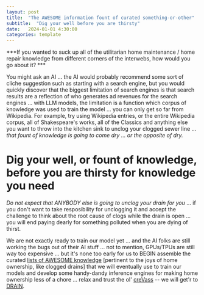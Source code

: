 ```yaml
---
layout: post
title:  "The AWESOME information fount of curated something-or-other"
subtitle:  "Dig your well before you are thirsty"
date:   2024-01-01 4:30:00
categories: template
---
```


***If you wanted to suck up all of the utilitarian home maintenance / home repair knowledge from different corners of the interwebs, how would you go about it? ***

You might ask an AI ... the AI would probably recommend some sort of cliche suggestion such as starting with a search engine, but you would quickly discover that the biggest limitation of search engines is that search results are a reflection of who generates ad revenues for the search engines ... with LLM models, the limitation is a function which corpus of knowledge was used to train the model ... you can only get so far from Wikipedia. For example, try using Wikipedia entries, or the entire Wikipedia corpus, all of Shakespeare's works, all of the Classics and anything else you want to throw into the kitchen sink to unclog your clogged sewer line ... *that fount of knowledge is going to come dry ... or the opposite of dry.*

# Dig your well, or fount of knowledge, before you are thirsty for knowledge you need

*Do not expect that ANYBODY else is going to unclog your drain for you* ... if you don't want to take resposibility for unclogging it and accept the challenge to think about the root cause of clogs while the drain is open ... you will end paying dearly for something polluted when you are dying of thirst. 

We are not exactly ready to train our model yet ... and the AI folks are still working the bugs out of their AI stuff ... not to mention, GPUs/TPUs are still way too expensive ... but it's none too early for us to BEGIN assemble the curated [lists of AWESOME knowledge](https://crevassorg.github.io/Awesome/) [pertinent to the joys of home ownership, like clogged drains] that we will eventually use to train our models and develop some handy-dandy inference engines for making home ownership less of a chore ... relax and trust the ol' [creVass](http://crevass.org) -- we will get'r to [DRAIN](http://DRAIN.tips).